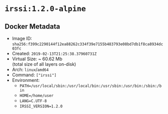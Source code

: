 # `irssi:1.2.0-alpine`

## Docker Metadata

- Image ID: `sha256:f399c2290144f12ea88262c334f39e7155b483793e08bd7db1f8ca8934dc03fc`
- Created: `2019-02-13T21:25:38.37960731Z`
- Virtual Size: ~ 60.62 Mb  
  (total size of all layers on-disk)
- Arch: `linux`/`amd64`
- Command: `["irssi"]`
- Environment:
  - `PATH=/usr/local/sbin:/usr/local/bin:/usr/sbin:/usr/bin:/sbin:/bin`
  - `HOME=/home/user`
  - `LANG=C.UTF-8`
  - `IRSSI_VERSION=1.2.0`
